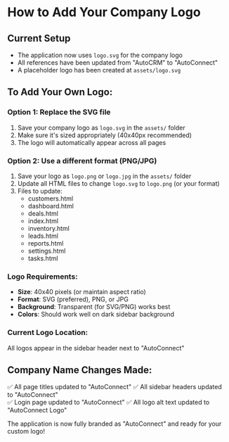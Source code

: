 # How to Add Your Company Logo

## Current Setup
- The application now uses `logo.svg` for the company logo
- All references have been updated from "AutoCRM" to "AutoConnect"
- A placeholder logo has been created at `assets/logo.svg`

## To Add Your Own Logo:

### Option 1: Replace the SVG file
1. Save your company logo as `logo.svg` in the `assets/` folder
2. Make sure it's sized appropriately (40x40px recommended)
3. The logo will automatically appear across all pages

### Option 2: Use a different format (PNG/JPG)
1. Save your logo as `logo.png` or `logo.jpg` in the `assets/` folder
2. Update all HTML files to change `logo.svg` to `logo.png` (or your format)
3. Files to update:
   - customers.html
   - dashboard.html
   - deals.html
   - index.html
   - inventory.html
   - leads.html
   - reports.html
   - settings.html
   - tasks.html

### Logo Requirements:
- **Size**: 40x40 pixels (or maintain aspect ratio)
- **Format**: SVG (preferred), PNG, or JPG
- **Background**: Transparent (for SVG/PNG) works best
- **Colors**: Should work well on dark sidebar background

### Current Logo Location:
All logos appear in the sidebar header next to "AutoConnect"

## Company Name Changes Made:
✅ All page titles updated to "AutoConnect"
✅ All sidebar headers updated to "AutoConnect"  
✅ Login page updated to "AutoConnect"
✅ All logo alt text updated to "AutoConnect Logo"

The application is now fully branded as "AutoConnect" and ready for your custom logo!